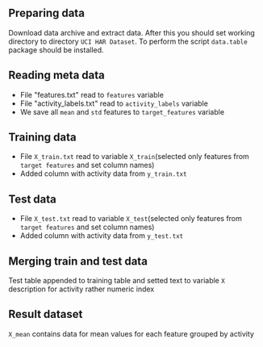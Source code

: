 ## Preparing data
Download data archive and extract data. After this you should set working directory to directory `UCI HAR Dataset`. To perform the script `data.table` package should be installed.

## Reading meta data
  - File "features.txt" read to `features` variable
  - File "activity_labels.txt" read to `activity_labels` variable
  - We save all `mean` and `std` features to `target_features` variable

## Training data
  - File `X_train.txt` read to variable `X_train`(selected only features from `target features` and set column names)
  - Added column with activity data from `y_train.txt`

## Test data
  - File `X_test.txt` read to variable `X_test`(selected only features from `target features` and set column names)
  - Added column with activity data from `y_test.txt`
  
## Merging train and test data
Test table appended to training table and setted text to variable `X` description for activity rather numeric index

## Result dataset
`X_mean` contains data for mean values for each feature grouped by activity